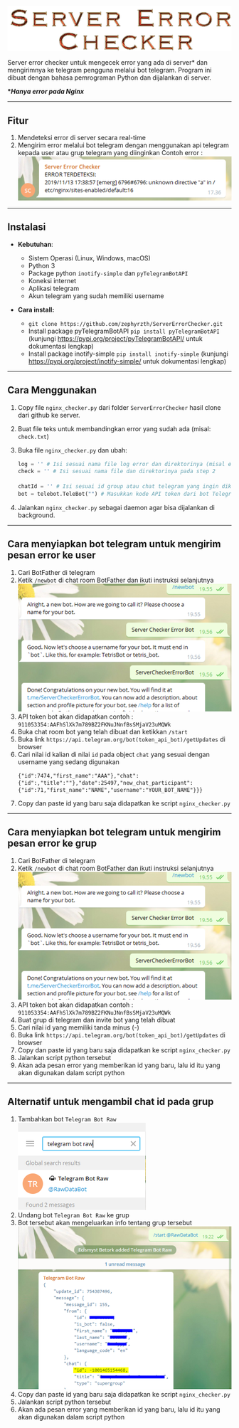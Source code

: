 ![Server Error Checker](/images/Logo.png)

Server error checker untuk mengecek error yang ada di server* dan mengirimnya ke telegram pengguna melalui bot telegram. Program ini dibuat dengan bahasa pemrograman Python dan dijalankan di server.

__**Hanya error pada Nginx*__

---

## Fitur

1. Mendeteksi error di server secara real-time
2. Mengirim error melalui bot telegram dengan menggunakan api telegram kepada user atau grup telegram yang diinginkan
    Contoh error : 
    ![Error example](/images/error_example.PNG)

---

## Instalasi

* **Kebutuhan**:

  * Sistem Operasi \(Linux, Windows, macOS\)
  * Python 3
  * Package python `inotify-simple` dan `pyTelegramBotAPI`
  * Koneksi internet
  * Aplikasi telegram
  * Akun telegram yang sudah memiliki username

* **Cara install:**
    * `git clone https://github.com/zephyrzth/ServerErrorChecker.git`
    * Install package pyTelegramBotAPI `pip install pyTelegramBotAPI` (kunjungi https://pypi.org/project/pyTelegramBotAPI/ untuk dokumentasi lengkap)
    * Install package inotify-simple `pip install inotify-simple` (kunjungi https://pypi.org/project/inotify-simple/ untuk dokumentasi lengkap)

---

## Cara Menggunakan
1. Copy file `nginx_checker.py` dari folder `ServerErrorChecker` hasil clone dari github ke server.
2. Buat file teks untuk membandingkan error yang sudah ada (misal: `check.txt`)
3. Buka file `nginx_checker.py` dan ubah:

   ```python
   log = '' # Isi sesuai nama file log error dan direktorinya (misal error.log dari Nginx)
   check = '' # Isi sesuai nama file dan direktorinya pada step 2

   chatId = '' # Isi sesuai id group atau chat telegram yang ingin dikirimkan pesan errornya
   bot = telebot.TeleBot("") # Masukkan kode API token dari bot Telegram yang sudah dibuat
   ```
4. Jalankan `nginx_checker.py` sebagai daemon agar bisa dijalankan di background.

---

## Cara menyiapkan bot telegram untuk mengirim pesan error ke user
1. Cari BotFather di telegram
2. Ketik `/newbot` di chat room BotFather dan ikuti instruksi selanjutnya
![Create Bot](/images/add_bot.PNG)
3. API token bot akan didapatkan contoh : `911053354:AAFhSlXk7m789BZ2FKNuJNnfBsSMjaV23uMQWk`
4. Buka chat room bot yang telah dibuat dan ketikkan `/start`
5. Buka link `https://api.telegram.org/bot(token_api_bot)/getUpdates` di browser
6. Cari nilai id kalian di nilai `id` pada object `chat` yang sesuai dengan username yang sedang digunakan
    ```{"update_id":8393,"message":{"message_id":3,"from":
    {"id":7474,"first_name":"AAA"},"chat":
    {"id":,"title":""},"date":25497,"new_chat_participant":
    {"id":71,"first_name":"NAME","username":"YOUR_BOT_NAME"}}}
    ```
7. Copy dan paste id yang baru saja didapatkan ke script `nginx_checker.py`

---

## Cara menyiapkan bot telegram untuk mengirim pesan error ke grup
1. Cari BotFather di telegram
2. Ketik `/newbot` di chat room BotFather dan ikuti instruksi selanjutnya
![Create Bot](/images/add_bot.PNG)
3. API token bot akan didapatkan contoh : `911053354:AAFhSlXk7m789BZ2FKNuJNnfBsSMjaV23uMQWk`
4. Buat grup di telegram dan invite bot yang telah dibuat
5. Cari nilai id yang memiliki tanda minus (-)
6. Buka link `https://api.telegram.org/bot(token_api_bot)/getUpdates` di browser
7. Copy dan paste id yang baru saja didapatkan ke script `nginx_checker.py`
8. Jalankan script python tersebut
9. Akan ada pesan error yang memberikan id yang baru, lalu id itu yang akan digunakan dalam script python

---

## Alternatif untuk mengambil chat id pada grup
1. Tambahkan bot `Telegram Bot Raw`
    ![Add Telegram Bot Raw](/images/add_telegram_bot_raw.PNG)
2. Undang bot `Telegram Bot Raw` ke grup
3. Bot tersebut akan mengeluarkan info tentang grup tersebut
    ![Id telegram](/images/id_with_telegram_bot_raw.PNG)
4. Copy dan paste id yang baru saja didapatkan ke script `nginx_checker.py`
5. Jalankan script python tersebut
6. Akan ada pesan error yang memberikan id yang baru, lalu id itu yang akan digunakan dalam script python
